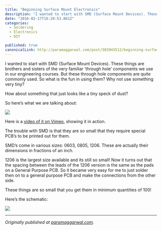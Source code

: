 ```yaml
---
title: "Beginning Surface Mount Electronics"
description: "I wanted to start with SMD (Surface Mount Devices). These things are brothers and sisters of the very familiar ‘through hole’ components we use in our engineering courses. But these through hole…"
date: "2016-02-17T16:20:53.061Z"
categories: 
  - Soldering
  - Electronics
  - DIY

published: true
canonicalLink: http://paramaggarwal.com/post/583943512/beginning-surface-mount-electronics
---
```


I wanted to start with SMD (Surface Mount Devices). These things are brothers and sisters of the very familiar ‘through hole’ components we use in our engineering courses. But these through hole components are quite commonly used. So what is the fun in using them? Why not use something very tiny?

How about something that just looks like a tiny speck of dust?

So here’s what we are talking about:

![](/img/0*rGcQhKoCRyKj3r_f.jpg)

Here is a [video of it on Vimeo](http://t.umblr.com/redirect?z=http%3A%2F%2Fvimeo.com%2F5000787&t=NTljYThiMDYwNTEyZWNhY2ZiZTEzYTEyY2Y4NTU5M2FjOGQ2ZGVkYyxTUmlidzNIRA%3D%3D), showing it in action.

The trouble with SMD is that they are so small that they require special PCB’s to be printed out for them.

SMD’s come in various sizes: 0603, 0805, 1206. These are actually their dimensions in fractions of an inch.

1206 is the largest size available and its still so small! Now it turns out that the spacing between the leads of the 1206 version is the same as the pads on a General Purpose PCB. So it became very easy for me to just solder then on to a general purpose PCB and make the connections from the other side.

These things are so small that you get them in minimum quantities of 100!

Here’s the schematic:

![](/img/0*YZiCQe57p_X0fwQK.jpg)

---

_Originally published at_ [_paramaggarwal.com_](http://paramaggarwal.com/post/583943512/beginning-surface-mount-electronics)_._
